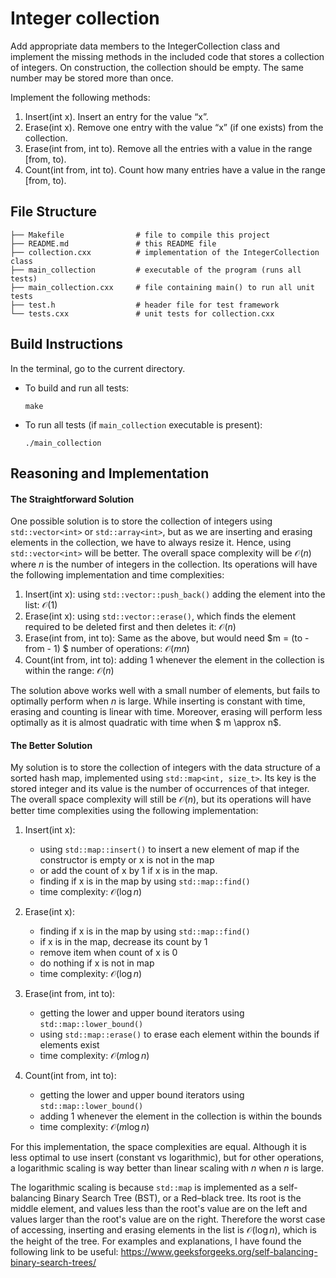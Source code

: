 # Integer collection 
Add appropriate data members to the IntegerCollection class and implement the missing methods in the included code that stores a collection of integers. On construction, the collection should be empty. The same number may be stored more than once.

Implement the following methods:
1.	Insert(int x).  Insert an entry for the value “x”.
2.	Erase(int x).  Remove one entry with the value “x” (if one exists) from the collection. 
3.	Erase(int from, int to).  Remove all the entries with a value in the range [from, to).
4.	Count(int from, int to).  Count how many entries have a value in the range [from, to).

## File Structure
```
├── Makefile                # file to compile this project
├── README.md               # this README file 
├── collection.cxx          # implementation of the IntegerCollection class
├── main_collection         # executable of the program (runs all tests)
├── main_collection.cxx     # file containing main() to run all unit tests
├── test.h                  # header file for test framework
└── tests.cxx               # unit tests for collection.cxx
```

## Build Instructions

In the terminal, go to the current directory.

- To build and run all tests:
    ```
    make
    ```
- To run all tests (if `main_collection` executable is present):
    ```
    ./main_collection
    ```



Reasoning and Implementation
----------------
#### The Straightforward Solution
One possible solution is to store the collection of integers using `std::vector<int>` or `std::array<int>`, but as we are inserting and erasing elements in the collection, we have to always resize it. Hence, using `std::vector<int>` will be better. The overall space complexity will be $\mathcal{O}(n)$ where $n$ is the number of integers in the collection. Its operations will have the following implementation and time complexities:

1.	Insert(int x): using `std::vector::push_back()` adding the element into the list:  $\mathcal{O}(1)$
2.	Erase(int x): using `std::vector::erase()`, which finds the element required to be deleted first and then deletes it: $\mathcal{O}(n)$
3.	Erase(int from, int to): Same as the above, but would need $m = (to - from - 1) $  number of operations: $\mathcal{O}(mn)$
4.	Count(int from, int to): adding 1 whenever the element in the collection is within the range: $\mathcal{O}(n)$

The solution above works well with a small number of elements, but fails to optimally perform when $n$ is large. While inserting is constant with time, erasing and counting is linear with time. Moreover, erasing will perform less optimally as it is almost quadratic with time when $ m \approx n$. 

#### The Better Solution

My solution is to store the collection of integers with the data structure of a sorted hash map, implemented using ``std::map<int, size_t>``. Its key is the stored integer and its value is the number of occurrences of that integer. The overall space complexity will still be $\mathcal{O}(n)$, but its operations will have better time complexities using the following implementation:

1.	Insert(int x): 
    - using `std::map::insert()` to insert a new element of map if the constructor is empty or x is not in the map
    - or add the count of x by 1 if x is in the map. 
    - finding if x is in the map by using `std::map::find()`
    - time complexity: $\mathcal{O}(\log n)$

2.	Erase(int x): 
    - finding if x is in the map by using `std::map::find()`
    - if x is in the map, decrease its count by 1
    - remove item when count of x is 0
    - do nothing if x is not in map
    - time complexity: $\mathcal{O}(\log n)$
    
3.	Erase(int from, int to):
    - getting the lower and upper bound iterators using `std::map::lower_bound()`
    - using `std::map::erase()` to erase each element within the bounds if elements exist
    - time complexity: $\mathcal{O}(m\log n)$
4.	Count(int from, int to): 
    - getting the lower and upper bound iterators using `std::map::lower_bound()`
    - adding 1 whenever the element in the collection is within the bounds 
    - time complexity: $\mathcal{O}(m\log n)$

For this implementation, the space complexities are equal. Although it is less optimal to use insert (constant vs logarithmic), but for other operations, a logarithmic scaling is way better than linear scaling with $n$ when $n$ is large. 

The logarithmic scaling is because ``std::map`` is implemented as a self-balancing Binary Search Tree (BST), or a Red–black tree. Its root is the middle element, and values less than the root's value are on the left and values larger than the root's value are on the right. Therefore the worst case of accessing, inserting and erasing elements in the list is $\mathcal{O}(\log n)$, which is the height of the tree. For examples and explanations, I have found the following link to be useful: https://www.geeksforgeeks.org/self-balancing-binary-search-trees/
